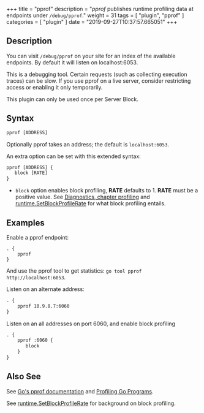 +++
title = "pprof"
description = "*pprof* publishes runtime profiling data at endpoints under `/debug/pprof`."
weight = 31
tags = [ "plugin", "pprof" ]
categories = [ "plugin" ]
date = "2019-09-27T10:37:57.665051"
+++

## Description

You can visit `/debug/pprof` on your site for an index of the available endpoints. By default it
will listen on localhost:6053.

This is a debugging tool. Certain requests (such as collecting execution traces) can be slow. If
you use pprof on a live server, consider restricting access or enabling it only temporarily.

This plugin can only be used once per Server Block.

## Syntax

~~~ txt
pprof [ADDRESS]
~~~

Optionally pprof takes an address; the default is `localhost:6053`.

An extra option can be set with this extended syntax:

~~~ txt
pprof [ADDRESS] {
   block [RATE]
}
~~~

* `block` option enables block profiling, **RATE** defaults to 1. **RATE** must be a positive value.
  See [Diagnostics, chapter profiling](https://golang.org/doc/diagnostics.html) and
  [runtime.SetBlockProfileRate](https://golang.org/pkg/runtime/#SetBlockProfileRate) for what block
  profiling entails.

## Examples

Enable a pprof endpoint:

~~~
. {
    pprof
}
~~~

And use the pprof tool to get statistics: `go tool pprof http://localhost:6053`.

Listen on an alternate address:

~~~ txt
. {
    pprof 10.9.8.7:6060
}
~~~

Listen on an all addresses on port 6060, and enable block profiling

~~~ txt
. {
    pprof :6060 {
       block
    }
}
~~~

## Also See

See [Go's pprof documentation](https://golang.org/pkg/net/http/pprof/) and [Profiling Go
Programs](https://blog.golang.org/profiling-go-programs).

See [runtime.SetBlockProfileRate](https://golang.org/pkg/runtime/#SetBlockProfileRate) for
background on block profiling.
